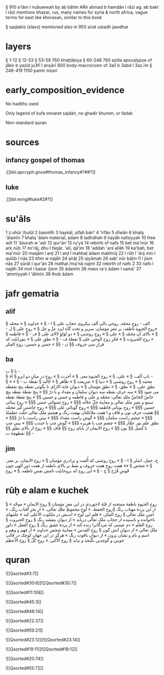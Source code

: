 
§ 910 a'lām l nubuwwah by ab ḥātim ARn aḥmad b ḥamdān l rāzi ag. ab bakr l rāzi mentions khazar, rus, many names for syria & north africa, vague terms for east like khorasan, similar to this book

§ saqlabis (slavs) mentioned also in 950 sirat ustadh jawdhar


# layers

§ 1-12
§ 12-53
§ 53-59
760 khaṭṭābiya
§ 60-248 
760 azilla apocalypse of jābir b yazīd ju3fī l anṣārī
800 body-macrocosm of 3alī b 3abd l 3az.īm
§ 248-419
1150 pamir nizari
# early_composition_evidence

No hadiths used

Only legend of kufa minaret sajdah, no ghadir khumm, or fadak

Non-standard quran

# sources

## infancy gospel of thomas


:[[bbl.apcryph.gnos#thomas_infancy#?##?]]
## luke


:[[bbl.evngl#luke#2#?]]

# su'āls

1 z.uhūr /ḥulūl
2 basmllh
3 haykāl, ṣifah bāri'
4 'irfān
5 dīwān
6 khalq 'ālamīn
7 khalq 'ālam material, adam
8 ladhdhah
9 ḥayāh nafsiyyah
10 free will
11 'āśurah w 'aśr
12 qur'ān
13 ru'yā
14 rebirth of nafs
15 bet ma'mūr
16 ark nūḥ
17 mi'rāj, dhu l faqār. 'alī, qā'im
18 'addah 'arś allāh
19 ka'bah, bet ma'mūr
20 maqām l arḍ
21 l arḍ l mahbaṭ ādam makhrūj
22 l rūḥ l 'ārij min l qulūb l nās
23 ithm w najāh
24 ṣirāṭ
25 qiyāmah
26 sab' nūr bāṭin fī l jism nās
27 sūrāt l qur'ān
28 mathal /ma'nā najmī
32 rebirth of nafs 2
33 nafs l najāh
34 mot l baśar /jism
35 ādamīn
36 mass ra's ādam l samā'
37 'ammiyyah l 'ālimīn
38 thob ādam

# jafr gematria

## alif

الف - روحِ محمّد،‌ روحی بالی ألف بیکروی حجابِ علی
§ ا -
§ » خداوند
§ » محمّد
§ »روح الحیوةِ ناطقه، بر مغزِ مؤمنان، سریر و تخت گاهِ ایزد عزّ و جل
§ » روحِ علی
§ ل - 
§ » بالای آن محمّد
§ » علی
§ » روحِ روشنی
§ » دو لؤلؤِ لالای علی
§ ف - 
§ » فاطمه
§ » روح الجبروت
§ » فکرِ روح الوحیِ علی
§ نقطهٔ ف - 
§ » نطقِ علی
§ » بنورانیّت که فرازِ سی حروف
§§ ن - 
§§ » حسن و حسین، روح الفکر

## ba

با
§ ب -  
§ »بابِ ألف، 
§ » علی، 
§ » روح الحیوةِ مغز، 
§ » آخرت
§ » روح در میانِ دو ابرو
§ ا -  
§ » محمد
§ » روحِ روشنی
§ » دنیا
§ » شریعت
§ » ظاهر
§ » کالبد
§ نقطهٔ ب - 
§ » نطقِ علی، 
§ » نطق، 
§ » نطقِ مؤمنان
§ » دیوانِ غاية الازای تا بگوئی نقطه پنج نققطه می شود
§§ » سه حرفِ نقطه سه دیوانِ سلمان و مقداد و با ذرّ
§§ » پنج نقطهٔ نقطه  پنچ خاصّ الخاصِّ ملكِ تعالی: محمّد و علی و فاطمه و حسن و حسین
§§ » پنج نقطهٔ نقطه سمع و بصرِ ملكِ تعالی و معاینۀ جلّ جلاله
§§§ » روحِ شنوائی حسن
§§§ » روحِ بینائی حسین
§§§ » روحِ بویائی فاطمه
§§§ » روح گویائی علی
§§§ » روحِ چاشنی گیر محمّد
§§ هشت حرفِ نون و قاف و ا هفت ملائکتان بهفت رنگ و هشتم ملکِ تعالی جلّت عظمتُهُ
§§§ » چشمِ راست سلمان
§§§ »  گوشِ راست مقداد
§§§ » بینیِ راست با ذرّ
§§§ » نطق علمِ نور عمّار
§§§ » چشمِ چپ با هریره
§§§ » گوشِ چپ با جندب
§§§ » بینیِ چپ با کمیل
§§ نون
§§ » روح الایمان از بابای روح
§§ قاف
§§ » روح از بالای نطق
§§ نقطهچهٔ ت
§§ - 

## jim

ج، جمل، اشتُر
§ ا - 
§ » روحِ روشنی که أُلفت و برادریِ مؤمنان
§ » روح الایمان، بر مغز، 
§ » شخص
§ »» هفت روحِ هفت حروف و نقط بر بالای ناطقه از هفت دَورِ الهی چون قَوسِ قُزَح
§ ج -
§ » این روح که بروحانيّت نامش نفسِ ناطقه، 
§ » روح

# rūḥ e alam e kuchek

§ روح الحیوةِ ناطقهٔ ممتحنه از قبّهٔ لاجوردی در این مغزِ مؤمنان
§ روح الایمانِ 
» موحّد 
» از این پردهٔ مهتاب رنگ
§روح الحفظ، 
» لَوحِ محفوظِ ملكِ تعالی، 
» از بحرِ آفتاب رنگ، 
» امینِ ملکِ تعالی
§ روح الفکر، 
» قلمِ این لَوح
» اندیش در ملکوت الأعلی کند
» علمهای ناخوانده و ناسنیده از حجابِ ملکِ تعالی دریابد
» از دیوانِ بنفشه رنگ
§ روح الجبروت
§ روح العلم
» دمِ عیسی که مردگانرا زنده کند
» از پردهٔ عقیق رنگ
§ روح العقل
» داورِ ملکِ تعالی
» از دیوانِ آتش گون
§ روح القدس
» معاینهٔ شخصِ خداوند
» از فهم و وهم و اسم و نام و نشان برون
» از دیوانِ یاقوت رنگ
» هرگز در این جهانِ کوچک در قالبِ خونین و گوچدین نگنجد و نیاید
§ روح الأکبر، 
» روحِ کلّ
§ روح الأعظم

# quran

![[Qsorted#3:7]]

![[Qsorted#30:6]]![[Qsorted#30:7]]

![[Qsorted#11:108]]

![[Qsorted#45:3]]

![[Qsorted#48:14]]

![[Qsorted#22:37]]

![[Qsorted#59:21]]

![[Qsorted#23:12]]![[Qsorted#23:14]]

![[Qsorted#19:11]]![[Qsorted#19:12]]

![[Qsorted#20:74]]

![[Qsorted#55:72]]